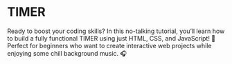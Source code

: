 # TIMER
Ready to boost your coding skills? In this no-talking tutorial, you’ll learn how to build a fully functional TIMER using just HTML, CSS, and JavaScript! 🎯 Perfect for beginners who want to create interactive web projects while enjoying some chill background music. 🎧
